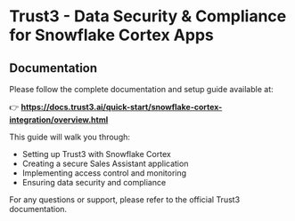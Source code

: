# Trust3 - Data Security & Compliance for Snowflake Cortex Apps

## Documentation

Please follow the complete documentation and setup guide available at:

👉 **https://docs.trust3.ai/quick-start/snowflake-cortex-integration/overview.html**

This guide will walk you through:
- Setting up Trust3 with Snowflake Cortex
- Creating a secure Sales Assistant application
- Implementing access control and monitoring
- Ensuring data security and compliance

For any questions or support, please refer to the official Trust3 documentation.
